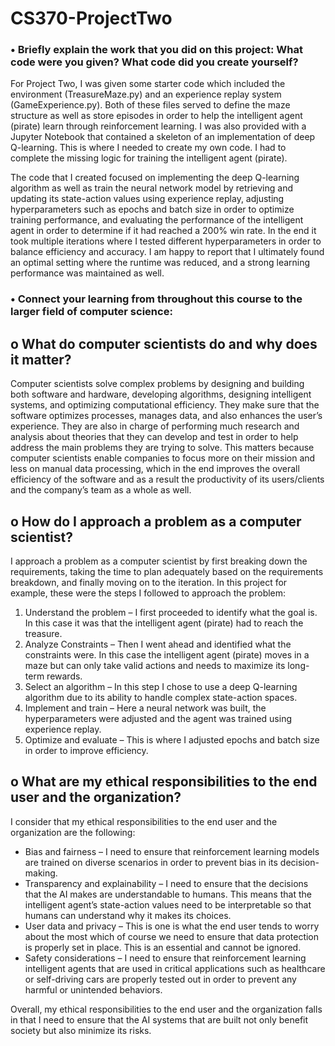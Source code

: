 # CS370-ProjectTwo

### •	**Briefly explain the work that you did on this project: What code were you given? What code did you create yourself?**


For Project Two, I was given some starter code which included the environment (TreasureMaze.py) and an experience replay system (GameExperience.py). Both of these files served to define the maze structure as well as store episodes in order to help the intelligent agent (pirate) learn through reinforcement learning. I was also provided with a Jupyter Notebook that contained a skeleton of an implementation of deep Q-learning. This is where I needed to create my own code. I had to complete the missing logic for training the intelligent agent (pirate). 

The code that I created focused on implementing the deep Q-learning algorithm as well as train the neural network model by retrieving and updating its state-action values using experience replay, adjusting hyperparameters such as epochs and batch size in order to optimize training performance, and evaluating the performance of the intelligent agent in order to determine if it had reached a 200% win rate. In the end it took multiple iterations where I tested different hyperparameters in order to balance efficiency and accuracy. I am happy to report that I ultimately found an optimal setting where the runtime was reduced, and a strong learning performance was maintained as well.


### •	**Connect your learning from throughout this course to the larger field of computer science:**

## o	What do computer scientists do and why does it matter?

Computer scientists solve complex problems by designing and building both software and hardware, developing algorithms, designing intelligent systems, and optimizing computational efficiency. They make sure that the software optimizes processes, manages data, and also enhances the user’s experience. They are also in charge of performing much research and analysis about theories that they can develop and test in order to help address the main problems they are trying to solve. This matters because computer scientists enable companies to focus more on their mission and less on manual data processing, which in the end improves the overall efficiency of the software and as a result the productivity of its users/clients and the company’s team as a whole as well.

## o	How do I approach a problem as a computer scientist?

I approach a problem as a computer scientist by first breaking down the requirements, taking the time to plan adequately based on the requirements breakdown, and finally moving on to the iteration. In this project for example, these were the steps I followed to approach the problem:
1.	Understand the problem – I first proceeded to identify what the goal is. In this case it was that the intelligent agent (pirate) had to reach the treasure.
2.	Analyze Constraints – Then I went ahead and identified what the constraints were. In this case the intelligent agent (pirate) moves in a maze but can only take valid actions and needs to maximize its long-term rewards.
3.	Select an algorithm – In this step I chose to use a deep Q-learning algorithm due to its ability to handle complex state-action spaces.
4.	Implement and train – Here a neural network was built, the hyperparameters were adjusted and the agent was trained using experience replay.
5.	Optimize and evaluate – This is where I adjusted epochs and batch size in order to improve efficiency.

## o	What are my ethical responsibilities to the end user and the organization?

I consider that my ethical responsibilities to the end user and the organization are the following:
- Bias and fairness – I need to ensure that reinforcement learning models are trained on diverse scenarios in order to prevent bias in its decision-making.
- Transparency and explainability – I need to ensure that the decisions that the AI makes are understandable to humans. This means that the intelligent agent’s state-action values need to be interpretable so that humans can understand why it makes its choices.
- User data and privacy – This is one is what the end user tends to worry about the most which of course we need to ensure that data protection is properly set in place. This is an essential and cannot be ignored.
- Safety considerations – I need to ensure that reinforcement learning intelligent agents that are used in critical applications such as healthcare or self-driving cars are properly tested out in order to prevent any harmful or unintended behaviors.

Overall, my ethical responsibilities to the end user and the organization falls in that I need to ensure that the AI systems that are built not only benefit society but also minimize its risks.
